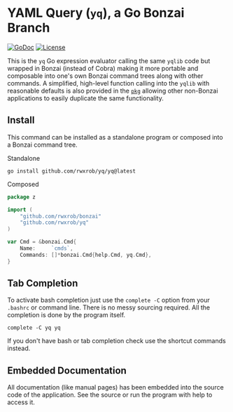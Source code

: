 # YAML Query (`yq`), a Go Bonzai Branch

[![GoDoc](https://godoc.org/github.com/rwxrob/yq?status.svg)](https://godoc.org/github.com/rwxrob/yq)
[![License](https://img.shields.io/badge/license-Apache2-brightgreen.svg)](LICENSE)

This is the `yq` Go expression evaluator calling the same `yqlib` code
but wrapped in Bonzai (instead of Cobra) making it more portable and
composable into one's own Bonzai command trees along with other
commands. A simplified, high-level function calling into the `yqlib`
with reasonable defaults is also provided in the [`pkg`](pkg/yq.go) allowing
other non-Bonzai applications to easily duplicate the same
functionality.

## Install

This command can be installed as a standalone program or composed into
a Bonzai command tree.

Standalone

```
go install github.com/rwxrob/yq/yq@latest
```

Composed

```go
package z

import (
	"github.com/rwxrob/bonzai"
	"github.com/rwxrob/yq"
)

var Cmd = &bonzai.Cmd{
	Name:     `cmds`,
	Commands: []*bonzai.Cmd{help.Cmd, yq.Cmd},
}
```

## Tab Completion

To activate bash completion just use the `complete -C` option from your
`.bashrc` or command line. There is no messy sourcing required. All the
completion is done by the program itself.

```
complete -C yq yq
```

If you don't have bash or tab completion check use the shortcut
commands instead.

## Embedded Documentation

All documentation (like manual pages) has been embedded into the source
code of the application. See the source or run the program with help to
access it.
